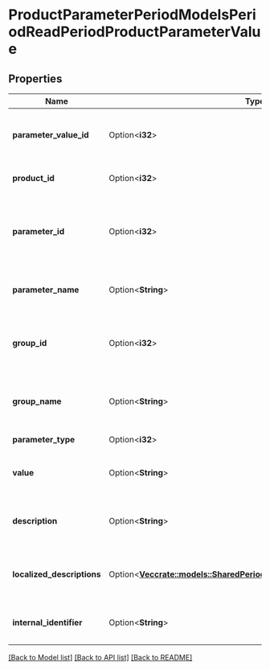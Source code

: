# ProductParameterPeriodModelsPeriodReadPeriodProductParameterValue

## Properties

Name | Type | Description | Notes
------------ | ------------- | ------------- | -------------
**parameter_value_id** | Option<**i32**> | The unique identifier of this parameter value. | [optional]
**product_id** | Option<**i32**> | The product id of the parameter. | [optional]
**parameter_id** | Option<**i32**> | The unique identifier of the parameter that this value belongs to. | [optional]
**parameter_name** | Option<**String**> | The non-localized name of the parameter. | [optional]
**group_id** | Option<**i32**> | The unique identifier of the group that this parameter belongs to. | [optional]
**group_name** | Option<**String**> | The name of the group that this parameter belongs to. | [optional]
**parameter_type** | Option<**i32**> | The type of parameter. | [optional]
**value** | Option<**String**> | The identifying value of the parameter. | [optional]
**description** | Option<**String**> | The non-localized description of the parameter. | [optional]
**localized_descriptions** | Option<[**Vec<crate::models::SharedPeriodModelsPeriodLocalizableContent>**](Shared.Models.LocalizableContent.md)> | The localized descriptions of the parameter. | [optional]
**internal_identifier** | Option<**String**> | The internal identifier of the parameter. | [optional]

[[Back to Model list]](../README.md#documentation-for-models) [[Back to API list]](../README.md#documentation-for-api-endpoints) [[Back to README]](../README.md)



